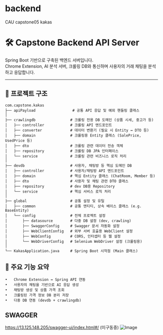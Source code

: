 # backend
CAU capstone05 kakas

# 🛠️ Capstone Backend API Server

Spring Boot 기반으로 구축된 백엔드 서버입니다.  
Chrome Extension, AI 분석 서버, 크롤링 DB와 통신하며 사용자의 거래 채팅을 분석하고 응답합니다.

---

## 📁 프로젝트 구조

```
com.capstone.kakas
├── apiPayload                 # 공통 API 응답 및 예외 핸들링 클래스
│
├── crawlingdb                # 크롤링 전용 DB 도메인 (상품 시세, 중고가 등)
│   ├── controller            # 크롤링 API 엔드포인트
│   ├── converter             # 데이터 변환기 (필요 시 Entity ↔ DTO 등)
│   ├── domain                # 크롤링용 Entity 클래스 (SalePrice, UsedPrice 등)
│   ├── dto                   # 크롤링 관련 데이터 전송 객체
│   ├── repository            # 크롤링 DB JPA 인터페이스
│   └── service               # 크롤링 관련 비즈니스 로직 처리
│
├── devdb                     # 사용자, 채팅방 등 핵심 도메인 DB
│   ├── controller            # 사용자/채팅방 API 엔드포인트
│   ├── domain                # 핵심 Entity 클래스 (ChatRoom, Member 등)
│   ├── dto                   # 사용자 및 채팅 관련 DTO 클래스
│   ├── repository            # dev DB용 Repository
│   └── service               # 핵심 서비스 로직 처리
│
├── global                    # 공통 설정 및 유틸
│   ├── common                # 공통 엔티티, 상속 베이스 클래스 (e.g. BaseEntity)
│   └── config                # 전체 프로젝트 설정
│       ├── datasource        # 다중 DB 설정 (dev, crawling)
│       ├── SwaggerConfig     # Swagger 문서 자동화 설정
│       ├── WebClientConfig   # 외부 서버 호출용 WebClient 설정
│       ├── WebConfig         # CORS, 인터셉터 등 웹 설정
│       └── WebDriverConfig   # Selenium WebDriver 설정 (크롤링용)
│
└── KakasApplication.java     # Spring Boot 시작점 (Main 클래스)
```

## 🧩 주요 기능 요약
	•	Chrome Extension ↔ Spring API 연동
	•	사용자의 채팅을 기반으로 AI 응답 생성
	•	채팅방 생성 및 상품 가격 조회
	•	크롤링된 가격 정보 DB 분리 저장
	•	다중 DB 연동 (devdb + crawlingdb)

## SWAGGER
https://13.125.148.205/swagger-ui/index.html#/
(미구동중)
![Image](https://github.com/user-attachments/assets/55b6acb2-bf53-4f57-8356-ca776f938c3f)

